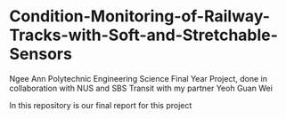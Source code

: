 # Condition-Monitoring-of-Railway-Tracks-with-Soft-and-Stretchable-Sensors
Ngee Ann Polytechnic Engineering Science Final Year Project, done in collaboration with NUS and SBS Transit with my partner Yeoh Guan Wei

In this repository is our final report for this project
